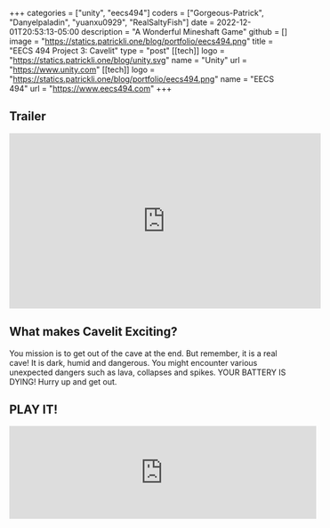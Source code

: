 +++
categories = ["unity", "eecs494"]
coders = ["Gorgeous-Patrick", "Danyelpaladin", "yuanxu0929", "RealSaltyFish"]
date = 2022-12-01T20:53:13-05:00
description = "A Wonderful Mineshaft Game"
github = []
image = "https://statics.patrickli.one/blog/portfolio/eecs494.png"
title = "EECS 494 Project 3: Cavelit"
type = "post"
[[tech]]
logo = "https://statics.patrickli.one/blog/unity.svg"
name = "Unity"
url = "https://www.unity.com"
[[tech]]
logo = "https://statics.patrickli.one/blog/portfolio/eecs494.png"
name = "EECS 494"
url = "https://www.eecs494.com"
+++

## Trailer

<center>
<iframe width="560" height="315" src="https://www.youtube-nocookie.com/embed/oizey1BYwk4" title="YouTube video player" frameborder="0" allow="accelerometer; autoplay; clipboard-write; encrypted-media; gyroscope; picture-in-picture" allowfullscreen></iframe>
</center>

## What makes Cavelit Exciting?

You mission is to get out of the cave at the end. But remember, it is a real cave! It is dark, humid and dangerous. You might encounter various unexpected dangers such as lava, collapses and spikes. YOUR BATTERY IS DYING! Hurry up and get out.

## PLAY IT!

<center> <iframe src="https://itch.io/embed/1824934" width="552" height="167" frameborder="0"><a href="https://henrlin24.itch.io/cavelit">Cavelit by henrlin24, Danyelpaladin, yuanxu0929, PatrickLi0906, FurryCat</a></iframe> </center>

